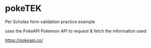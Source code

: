 # pokeTEK
Per Scholas form validation practice example

uses the PokeAPI Pokemon API to request & fetch the information used

https://pokeapi.co/
